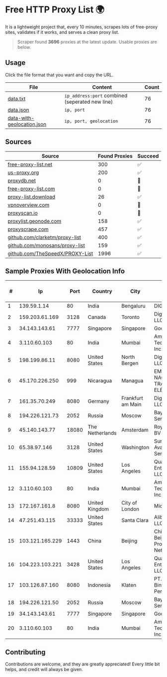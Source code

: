
# Free HTTP Proxy List 🌍

It is a lightweight project that, every 10 minutes, scrapes lots of free-proxy sites, validates if it works, and serves a clean proxy list.


> Scraper found **3696** proxies at the latest update. Usable proxies are below.

## Usage

Click the file format that you want and copy the URL.


|File|Content|Count|
|----|-------|-----|
|[data.txt](https://raw.githubusercontent.com/themiralay/Proxy-List-World/master/data.txt)|`ip_address:port` combined (seperated new line)|76|
|[data.json](https://raw.githubusercontent.com/themiralay/Proxy-List-World/master/data.json)|`ip, port`|76|
|[data-with-geolocation.json](https://raw.githubusercontent.com/themiralay/Proxy-List-World/master/data-with-geolocation.json)|`ip, port, geolocation`|76|

## Sources

|Source|Found Proxies|Succeed|
|------|-------------|-------|
|[free-proxy-list.net](https://free-proxy-list.net)|300|✅|
|[us-proxy.org](https://www.us-proxy.org)|200|✅|
|[proxydb.net](http://proxydb.net)|0|🚫|
|[free-proxy-list.com](https://free-proxy-list.com/?page=&port=&type%5B%5D=http&type%5B%5D=https&up_time=0&search=Search)|0|🚫|
|[proxy-list.download](https://www.proxy-list.download/HTTP)|26|✅|
|[vpnoverview.com](https://vpnoverview.com/privacy/anonymous-browsing/free-proxy-servers)|0|🚫|
|[proxyscan.io](https://www.proxyscan.io)|0|🚫|
|[proxylist.geonode.com](https://proxylist.geonode.com/api/proxy-list?limit=300&page=1&sort_by=lastChecked&sort_type=desc&protocols=http,https)|158|✅|
|[proxyscrape.com](https://api.proxyscrape.com/v2/?request=displayproxies&protocol=http&timeout=10000&country=all&ssl=all&anonymity=all)|457|✅|
|[github.com/clarketm/proxy-list](https://raw.githubusercontent.com/clarketm/proxy-list/master/proxy-list-raw.txt)|400|✅|
|[github.com/monosans/proxy-list](https://raw.githubusercontent.com/monosans/proxy-list/main/proxies/http.txt)|159|✅|
|[github.com/TheSpeedX/PROXY-List](https://raw.githubusercontent.com/TheSpeedX/PROXY-List/master/http.txt)|1996|✅|


## Sample Proxies With Geolocation Info

|#|Ip|Port|Country|City|Internet Service Provider|
|-|--|----|-------|----|-------------------------|
|1|139.59.1.14|80|India|Bengaluru|DIGITALOCEAN|
|2|159.203.61.169|3128|Canada|Toronto|DigitalOcean, LLC|
|3|34.143.143.61|7777|Singapore|Singapore|Google LLC|
|4|3.110.60.103|80|India|Mumbai|Amazon Technologies Inc.|
|5|198.199.86.11|8080|United States|North Bergen|DigitalOcean, LLC|
|6|45.170.226.250|999|Nicaragua|Managua|EMPRESA NACIONAL DE TRANSMISIÓN ELÉCTRICA|
|7|161.35.70.249|8080|Germany|Frankfurt am Main|DigitalOcean, LLC|
|8|194.226.121.73|2052|Russia|Moscow|Baykov Ilya Sergeevich|
|9|45.140.143.77|18080|The Netherlands|Amsterdam|RoyaleHosting BV|
|10|65.38.97.146|3128|United States|Washington|SunGard Availability Services LP|
|11|155.94.128.59|10809|United States|Los Angeles|QuadraNet Enterprises LLC|
|12|3.110.60.103|80|India|Mumbai|Amazon Technologies Inc.|
|13|172.167.161.8|8080|United Kingdom|City of London|Microsoft|
|14|47.251.43.115|33333|United States|Santa Clara|Alibaba Cloud LLC|
|15|103.121.165.229|1443|China|Beijing|China Unicom Beijing Province Network|
|16|104.223.103.221|3428|United States|Los Angeles|QuadraNet Enterprises LLC|
|17|103.126.87.160|8080|Indonesia|Klaten|PT. Rasi Bintang Perkasa|
|18|194.226.121.50|2052|Russia|Moscow|Baykov Ilya Sergeevich|
|19|34.143.143.61|7777|Singapore|Singapore|Google LLC|
|20|3.110.60.103|80|India|Mumbai|Amazon Technologies Inc.|



## Contributing

Contributions are welcome, and they are greatly appreciated! Every
little bit helps, and credit will always be given.

